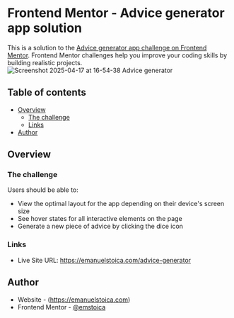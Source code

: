# Frontend Mentor - Advice generator app solution

This is a solution to the [Advice generator app challenge on Frontend Mentor](https://www.frontendmentor.io/challenges/advice-generator-app-QdUG-13db). Frontend Mentor challenges help you improve your coding skills by building realistic projects.
![Screenshot 2025-04-17 at 16-54-38 Advice generator](https://github.com/user-attachments/assets/9ba9da4e-ac8a-4ae4-a732-2ef6937e9784)


## Table of contents

- [Overview](#overview)
  - [The challenge](#the-challenge)
  - [Links](#links)
- [Author](#author)

## Overview

### The challenge

Users should be able to:

- View the optimal layout for the app depending on their device's screen size
- See hover states for all interactive elements on the page
- Generate a new piece of advice by clicking the dice icon

### Links

- Live Site URL: https://emanuelstoica.com/advice-generator

## Author

- Website - (https://emanuelstoica.com)
- Frontend Mentor - [@emstoica](https://www.frontendmentor.io/profile/emstoica)
